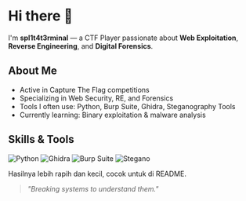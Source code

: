 # Hi there 👋

I'm **spl1t4t3rminal** — a CTF Player passionate about **Web Exploitation**, **Reverse Engineering**, and **Digital Forensics**.

## About Me
- Active in Capture The Flag competitions
- Specializing in Web Security, RE, and Forensics
- Tools I often use: Python, Burp Suite, Ghidra, Steganography Tools
- Currently learning: Binary exploitation & malware analysis

## Skills & Tools
![Python](https://img.shields.io/badge/python-3776AB?style=flat-square&logo=python&logoColor=white)
![Ghidra](https://img.shields.io/badge/ghidra-FF0000?style=flat-square&logo=ghidra&logoColor=white)
![Burp Suite](https://img.shields.io/badge/burp_suite-FF6F00?style=flat-square&logo=burp-suite&logoColor=white)
![Stegano](https://img.shields.io/badge/stegano-008080?style=flat-square&logo=ghost&logoColor=white)

Hasilnya lebih rapih dan kecil, cocok untuk di README.
> *"Breaking systems to understand them."*
